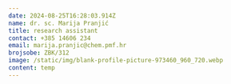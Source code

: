 ```yaml
---
date: 2024-08-25T16:28:03.914Z
name: dr. sc. Marija Pranjić
title: research assistant
contact: +385 14606 234
email: marija.pranjic@chem.pmf.hr
brojsobe: ZBK/312
image: /static/img/blank-profile-picture-973460_960_720.webp
content: t﻿emp
---
```

